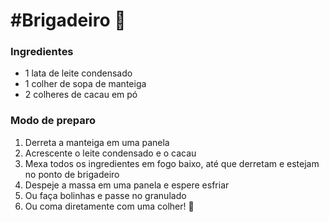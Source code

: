 # #Brigadeiro :chocolate_bar:

### Ingredientes

- 1 lata de leite condensado 
- 1 colher de sopa de manteiga
- 2 colheres de cacau em pó



### Modo de preparo

1. Derreta a manteiga em uma panela
2. Acrescente o leite condensado e o cacau
3. Mexa todos os ingredientes em fogo baixo, até que derretam e estejam no ponto de brigadeiro
4. Despeje a massa em uma panela e espere esfriar 
5. Ou faça bolinhas e passe no granulado
6. Ou coma diretamente com uma colher! :spoon: